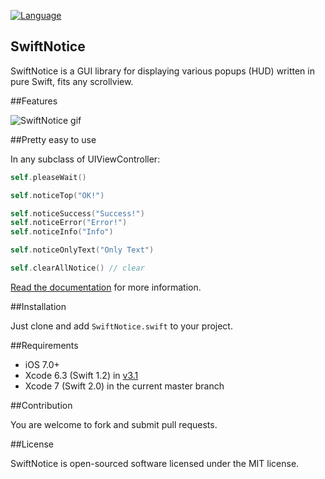 [![Language](https://img.shields.io/badge/swift-2.1-orange.svg)](http://swift.org)

SwiftNotice
--
SwiftNotice is a GUI library for displaying various popups (HUD) written in pure Swift, fits any scrollview.

##Features

![SwiftNotice gif](https://raw.githubusercontent.com/johnlui/SwiftNotice/master/SwiftNotice.gif)

##Pretty easy to use

In any subclass of UIViewController:

```swift
self.pleaseWait()

self.noticeTop("OK!")

self.noticeSuccess("Success!")
self.noticeError("Error!")
self.noticeInfo("Info")

self.noticeOnlyText("Only Text")

self.clearAllNotice() // clear
```

[Read the documentation](https://github.com/johnlui/SwiftNotice/wiki) for more information.

##Installation

Just clone and add `SwiftNotice.swift` to your project.

##Requirements

* iOS 7.0+
* Xcode 6.3 (Swift 1.2) in [v3.1](https://github.com/johnlui/SwiftNotice/releases/tag/v3.1)
* Xcode 7 (Swift 2.0) in the current master branch

##Contribution

You are welcome to fork and submit pull requests.

##License

SwiftNotice is open-sourced software licensed under the MIT license.
